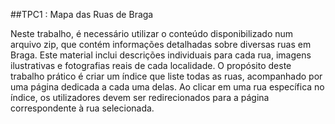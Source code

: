 
##TPC1 : Mapa das Ruas de Braga

Neste trabalho, é necessário utilizar o conteúdo disponibilizado num arquivo zip, que contém informações detalhadas sobre diversas ruas em Braga. Este material inclui descrições individuais para cada rua, imagens ilustrativas e fotografias reais de cada localidade. O propósito deste trabalho prático é criar um índice que liste todas as ruas, acompanhado por uma página dedicada a cada uma delas. Ao clicar em uma rua específica no índice, os utilizadores devem ser redirecionados para a página correspondente à rua selecionada.